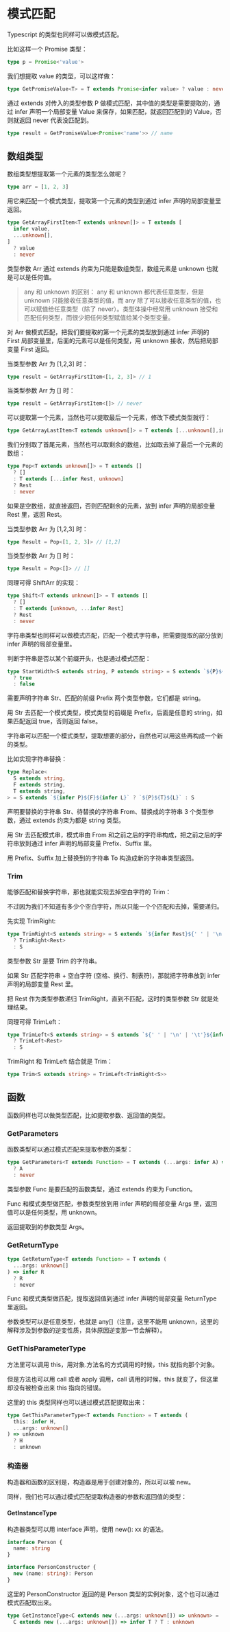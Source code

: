 # 模式匹配

Typescript 的类型也同样可以做模式匹配。

比如这样一个 Promise 类型：

```ts
type p = Promise<'value'>
```

我们想提取 value 的类型，可以这样做：

```ts
type GetPromiseValue<T> = T extends Promise<infer value> ? value : never
```

通过 extends 对传入的类型参数 P 做模式匹配，其中值的类型是需要提取的，通过 infer 声明一个局部变量 Value 来保存，如果匹配，就返回匹配到的 Value，否则就返回 never 代表没匹配到。

```ts
type result = GetPromiseValue<Promise<'name'>> // name
```

## 数组类型

数组类型想提取第一个元素的类型怎么做呢？

```ts
type arr = [1, 2, 3]
```

用它来匹配一个模式类型，提取第一个元素的类型到通过 infer 声明的局部变量里返回。

```ts
type GetArrayFirstItem<T extends unknown[]> = T extends [
  infer value,
  ...unknown[],
]
  ? value
  : never
```

类型参数 Arr 通过 extends 约束为只能是数组类型，数组元素是 unknown 也就是可以是任何值。

> any 和 unknown 的区别： any 和 unknown 都代表任意类型，但是 unknown 只能接收任意类型的值，而 any 除了可以接收任意类型的值，也可以赋值给任意类型（除了 never）。类型体操中经常用 unknown 接受和匹配任何类型，而很少把任何类型赋值给某个类型变量。

对 Arr 做模式匹配，把我们要提取的第一个元素的类型放到通过 infer 声明的 First 局部变量里，后面的元素可以是任何类型，用 unknown 接收，然后把局部变量 First 返回。

当类型参数 Arr 为 [1,2,3] 时：

```ts
type result = GetArrayFirstItem<[1, 2, 3]> // 1
```

当类型参数 Arr 为 [] 时：

```ts
type result = GetArrayFirstItem<[]> // never
```

可以提取第一个元素，当然也可以提取最后一个元素，修改下模式类型就行：

```ts
type GetArrayLastItem<T extends unknown[]> = T extends [...unknown[],inter L] ? L : never
```

我们分别取了首尾元素，当然也可以取剩余的数组，比如取去掉了最后一个元素的数组：

```ts
type Pop<T extends unknown[]> = T extends []
  ? []
  : T extends [...infer Rest, unknown]
  ? Rest
  : never
```

如果是空数组，就直接返回，否则匹配剩余的元素，放到 infer 声明的局部变量 Rest 里，返回 Rest。

当类型参数 Arr 为 [1,2,3] 时：

```ts
type Result = Pop<[1, 2, 3]> // [1,2]
```

当类型参数 Arr 为 [] 时：

```ts
type Result = Pop<[]> // []
```

同理可得 ShiftArr 的实现：

```ts
type Shift<T extends unknown[]> = T extends []
  ? []
  : T extends [unknown, ...infer Rest]
  ? Rest
  : never
```

字符串类型也同样可以做模式匹配，匹配一个模式字符串，把需要提取的部分放到 infer 声明的局部变量里。

判断字符串是否以某个前缀开头，也是通过模式匹配：

```ts
type StartWidth<S extends string, P extends string> = S extends `${P}${string}`
  ? true
  : false
```

需要声明字符串 Str、匹配的前缀 Prefix 两个类型参数，它们都是 string。

用 Str 去匹配一个模式类型，模式类型的前缀是 Prefix，后面是任意的 string，如果匹配返回 true，否则返回 false。

字符串可以匹配一个模式类型，提取想要的部分，自然也可以用这些再构成一个新的类型。

比如实现字符串替换：

```ts
type Replace<
  S extends string,
  F extends string,
  T extends string,
> = S extends `${infer P}${F}${infer L}` ? `${P}${T}${L}` : S
```

声明要替换的字符串 Str、待替换的字符串 From、替换成的字符串 3 个类型参数，通过 extends 约束为都是 string 类型。

用 Str 去匹配模式串，模式串由 From 和之前之后的字符串构成，把之前之后的字符串放到通过 infer 声明的局部变量 Prefix、Suffix 里。

用 Prefix、Suffix 加上替换到的字符串 To 构造成新的字符串类型返回。

### Trim

能够匹配和替换字符串，那也就能实现去掉空白字符的 Trim：

不过因为我们不知道有多少个空白字符，所以只能一个个匹配和去掉，需要递归。

先实现 TrimRight:

```ts
type TrimRight<S extends string> = S extends `${infer Rest}${' ' | '\n' | '\t'}`
  ? TrimRight<Rest>
  : S
```

类型参数 Str 是要 Trim 的字符串。

如果 Str 匹配字符串 + 空白字符 (空格、换行、制表符)，那就把字符串放到 infer 声明的局部变量 Rest 里。

把 Rest 作为类型参数递归 TrimRight，直到不匹配，这时的类型参数 Str 就是处理结果。

同理可得 TrimLeft：

```ts
type TrimLeft<S extends string> = S extends `${' ' | '\n' | '\t'}${infer Rest}`
  ? TrimLeft<Rest>
  : S
```

TrimRight 和 TrimLeft 结合就是 Trim：

```ts
type Trim<S extends string> = TrimLeft<TrimRight<S>>
```

## 函数

函数同样也可以做类型匹配，比如提取参数、返回值的类型。

### GetParameters

函数类型可以通过模式匹配来提取参数的类型：

```ts
type GetParameters<T extends Function> = T extends (...args: infer A) => unknown
  ? A
  : never
```

类型参数 Func 是要匹配的函数类型，通过 extends 约束为 Function。

Func 和模式类型做匹配，参数类型放到用 infer 声明的局部变量 Args 里，返回值可以是任何类型，用 unknown。

返回提取到的参数类型 Args。

### GetReturnType

```ts
type GetReturnType<T extends Function> = T extends (
  ...args: unknown[]
) => infer R
  ? R
  : never
```

Func 和模式类型做匹配，提取返回值到通过 infer 声明的局部变量 ReturnType 里返回。

参数类型可以是任意类型，也就是 any[]（注意，这里不能用 unknown，这里的解释涉及到参数的逆变性质，具体原因逆变那一节会解释）。

### GetThisParameterType

方法里可以调用 this，用对象.方法名的方式调用的时候，this 就指向那个对象。

但是方法也可以用 call 或者 apply 调用，call 调用的时候，this 就变了，但这里却没有被检查出来 this 指向的错误。

这里的 this 类型同样也可以通过模式匹配提取出来：

```ts
type GetThisParameterType<T extends Function> = T extends (
  this: infer H,
  ...args: unknown[]
) => unknown
  ? H
  : unknown
```

### 构造器

构造器和函数的区别是，构造器是用于创建对象的，所以可以被 new。

同样，我们也可以通过模式匹配提取构造器的参数和返回值的类型：

#### GetInstanceType

构造器类型可以用 interface 声明，使用 new(): xx 的语法。

```ts
interface Person {
  name: string
}

interface PersonConstructor {
  new (name: string): Person
}
```

这里的 PersonConstructor 返回的是 Person 类型的实例对象，这个也可以通过模式匹配取出来。

```ts
type GetInstanceType<C extends new (...args: unknown[]) => unknown> =
  C extends new (...args: unknown[]) => infer T ? T : unknown
```

